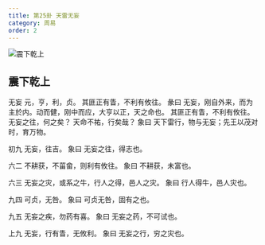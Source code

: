 ```yaml
---
title: 第25卦 天雷无妄
category: 周易
order: 2
---
```


![震下乾上](https://upload.wikimedia.org/wikipedia/commons/b/be/Yijing-25.png)

## 震下乾上

无妄 元，亨，利，贞。 其匪正有眚，不利有攸往。
彖曰 无妄，刚自外来，而为主於内。动而健，刚中而应，大亨以正，天之命也。 其匪正有眚，不利有攸往。无妄之往，何之矣？ 天命不祐，行矣哉？
象曰 天下雷行，物与无妄；先王以茂对时，育万物。

初九 无妄，往吉。
象曰 无妄之往，得志也。

六二 不耕获，不菑畲，则利有攸往。
象曰 不耕获，未富也。

六三 无妄之灾，或系之牛，行人之得，邑人之灾。
象曰 行人得牛，邑人灾也。

九四 可贞，无咎。
象曰 可贞无咎，固有之也。

九五 无妄之疾，勿药有喜。
象曰 无妄之药，不可试也。

上九 无妄，行有眚，无攸利。
象曰 无妄之行，穷之灾也。